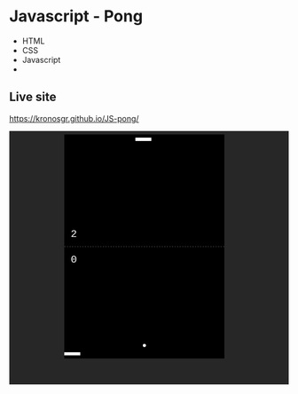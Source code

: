 # Javascript - Pong

* HTML
* CSS
* Javascript
* 


## Live site
https://kronosgr.github.io/JS-pong/

[![Screenshot](screenshot.png)](https://kronosgr.github.io/JS-pong/)